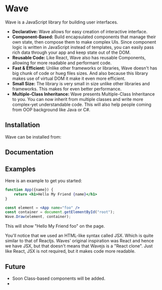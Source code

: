 # Wave

Wave is a JavaScript library for building user interfaces.

* **Declarative:** Wave allows for easy creation of interactive interface.
* **Component-Based:** Build encapsulated components that manage their own state, then compose them to make complex UIs. Since component logic is written in JavaScript instead of templates, you can easily pass rich data through your app and keep state out of the DOM.
* **Reusable Code:** Like React, Wave also has reusable Components, allowing for more readable and performant code.
* **Fast & Efficient:** Unlike other frameworks or libraries, Wave doesn't has big chunk of code or hueg files sizes. And also because this library makes use of virtual DOM it make it even more efficient.
* **Small Size:** The library is very small in size unlike other libraries and frameworks. This makes for even better performance.
* **Multiple-Class Inheritance:** Wave presents Multiple-Class Inheritance to you. You can now inherit from multiple classes and write more complex-yet understandable code. This will also help people coming from OOP background like Java or C#.

## Installation

Wave can be installed from:

## Documentation

## Examples

Here is an example to get you started:

```jsx
function App({name}) {
    return <h1>Hello My Friend {name}</h1>
}

const element = <App name="foo" />
const container = document.getElementById("root");
Wave.Draw(element, container);
```

This will show "Hello My Friend foo" on the page.

You'll notice that we used an HTML-like syntax called JSX. Which is quite similar to that of Reactjs. Waves' original inspiration was React and hence we have JSX, but that doesn't means that Wavejs is a "React clone". Just like React, JSX is not required, but it makes code more readable.

## Future

* Soon Class-based components will be added.
* 